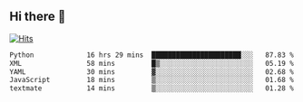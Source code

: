 ## Hi there 👋

<!--
**alihaqberdi/alihaqberdi** is a ✨ _special_ ✨ repository because its `README.md` (this file) appears on your GitHub profile.

Here are some ideas to get you started:

- 🔭 I’m currently working on ...
- 🌱 I’m currently learning ...
- 👯 I’m looking to collaborate on ...
- 🤔 I’m looking for help with ...
- 💬 Ask me about ...
- 📫 How to reach me: ...
- 😄 Pronouns: ...
- ⚡ Fun fact: ...
-->

[![Hits](https://hits.sh/github.com/alihaqberdi.svg)](https://hits.sh/github.com/alihaqberdi/)

<!--START_SECTION:waka-->

```txt
Python             16 hrs 29 mins  ██████████████████████░░░   87.83 %
XML                58 mins         █▒░░░░░░░░░░░░░░░░░░░░░░░   05.19 %
YAML               30 mins         ▓░░░░░░░░░░░░░░░░░░░░░░░░   02.68 %
JavaScript         18 mins         ▒░░░░░░░░░░░░░░░░░░░░░░░░   01.68 %
textmate           14 mins         ▒░░░░░░░░░░░░░░░░░░░░░░░░   01.28 %
```

<!--END_SECTION:waka-->
